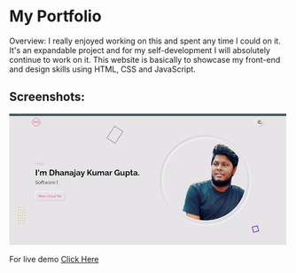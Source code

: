 # My Portfolio
Overview:
I really enjoyed working on this and spent any time I could on it. It's an expandable project and for my self-development I will absolutely continue to work on it. 
This website is basically to showcase my front-end and design skills using HTML, CSS and JavaScript.


<h2>Screenshots:</h2>
<img src="asset/screenshots/portfolio.gif" width="500">

For live demo <a href="https://dhananjaykumargupta.herokuapp.com/">Click Here</a>
